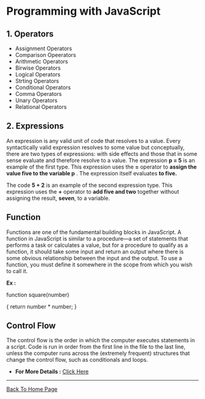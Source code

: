 # Programming with JavaScript

## 1. Operators

- Assignment Operators
- Comparison Opeerators
- Arithmetic Operators
- Birwise Operators
- Logical Operators
- Strting Operators
- Conditional Operators
- Comma Operators
- Unary Operators
- Relational Operators

## 2. Expressions

An expression is any valid unit of code that resolves to a value.
Every syntactically valid expression resolves to some value but conceptually, there are two types of expressions: with side effects and those that in some sense evaluate and therefore resolve to a value.
The expression **p = 5** is an example of the first type. This expression uses the **=** operator to **assign the value five to the variable p** . The expression itself evaluates **to five.**

The code **5 + 2** is an example of the second expression type. This expression uses the **+** operator to **add five and two** together without assigning the result, **seven**, to a variable.

## Function

Functions are one of the fundamental building blocks in JavaScript. A function in JavaScript is similar to a procedure—a set of statements that performs a task or calculates a value, but for a procedure to qualify as a function, it should take some input and return an output where there is some obvious relationship between the input and the output. To use a function, you must define it somewhere in the scope from which you wish to call it.

**Ex :**

function square(number)

 {
  return number * number;
}

## Control Flow

The control flow is the order in which the computer executes statements in a script.
Code is run in order from the first line in the file to the last line, unless the computer runs across the (extremely frequent) structures that change the control flow, such as conditionals and loops.

- **For More Details :** [Click Here](https://developer.mozilla.org/en-US/docs/Glossary/Control_flow)

---

 [Back To Home Page](https://mhmadwrekat.github.io/reading-notes)
